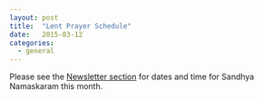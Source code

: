 ```yaml
---
layout: post
title:  "Lent Prayer Schedule"
date:   2015-03-12 
categories: 
  - general
---
```

Please see the [Newsletter section]({{site.url}}/newsletter) for dates and time for Sandhya Namaskaram this month.